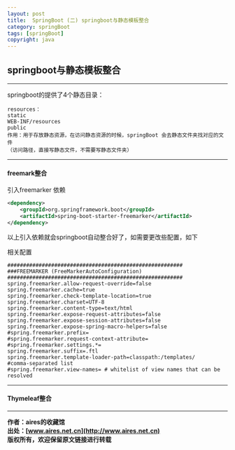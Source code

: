 ```yaml
---
layout: post
title:  SpringBoot (二) springboot与静态模板整合
category: springBoot 
tags: [springBoot]
copyright: java
---
```


## springboot与静态模板整合

---

springboot的提供了4个静态目录：
```text
resources：
static
WEB-INF/resources
public
作用：用于存放静态资源，在访问静态资源的时候，springBoot 会去静态文件夹找对应的文件
（访问路径，直接写静态文件，不需要写静态文件夹）
```

---
#### freemark整合

引入freemarker 依赖
```xml
<dependency>
    <groupId>org.springframework.boot</groupId>
    <artifactId>spring-boot-starter-freemarker</artifactId>
</dependency>
```

以上引入依赖就会springboot自动整合好了，如需要更改些配置，如下

相关配置
```text
########################################################
###FREEMARKER (FreeMarkerAutoConfiguration)
########################################################
spring.freemarker.allow-request-override=false
spring.freemarker.cache=true
spring.freemarker.check-template-location=true
spring.freemarker.charset=UTF-8
spring.freemarker.content-type=text/html
spring.freemarker.expose-request-attributes=false
spring.freemarker.expose-session-attributes=false
spring.freemarker.expose-spring-macro-helpers=false
#spring.freemarker.prefix=
#spring.freemarker.request-context-attribute=
#spring.freemarker.settings.*=
spring.freemarker.suffix=.ftl
spring.freemarker.template-loader-path=classpath:/templates/
#comma-separated list
#spring.freemarker.view-names= # whitelist of view names that can be resolved
```

---
#### Thymeleaf整合

---

**作者：aires的收藏馆**  
**出处：[www.aires.net.cn](http://www.aires.net.cn)**   
**版权所有，欢迎保留原文链接进行转载** 

